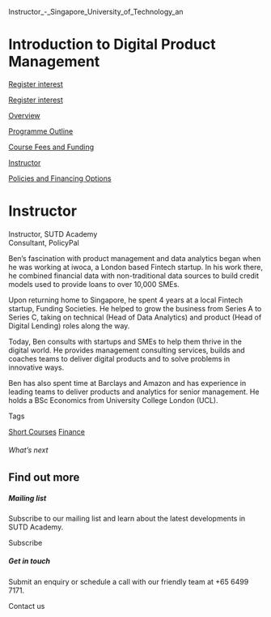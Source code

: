 Instructor_-_Singapore_University_of_Technology_an



Introduction to Digital Product Management
==========================================

[Register interest](/admissions/academy/short-courses/short-courses-register-your-interest/?coursename=introduction-to-digital-product-management)

[Register interest](/admissions/academy/short-courses/short-courses-register-your-interest/?coursename=introduction-to-digital-product-management)

[Overview](/course/introduction-to-digital-product-management/#tabs)

[Programme Outline](/course/introduction-to-digital-product-management/programme-outline/#tabs)

[Course Fees and Funding](/course/introduction-to-digital-product-management/course-fees-and-funding/#tabs)

[Instructor](/course/introduction-to-digital-product-management/instructor/#tabs)

[Policies and Financing Options](/course/introduction-to-digital-product-management/policies-and-financing-options/#tabs)

Instructor
==========



#### 

Instructor, SUTD Academy  
Consultant, PolicyPal

Ben’s fascination with product management and data analytics began when he was working at iwoca, a London based Fintech startup. In his work there, he combined financial data with non-traditional data sources to build credit models used to provide loans to over 10,000 SMEs.

Upon returning home to Singapore, he spent 4 years at a local Fintech startup, Funding Societies. He helped to grow the business from Series A to Series C, taking on technical (Head of Data Analytics) and product (Head of Digital Lending) roles along the way.

Today, Ben consults with startups and SMEs to help them thrive in the digital world. He provides management consulting services, builds and coaches teams to deliver digital products and to solve problems in innovative ways.

Ben has also spent time at Barclays and Amazon and has experience in leading teams to deliver products and analytics for senior management. He holds a BSc Economics from University College London (UCL).

Tags

[Short Courses](/admissions/academy/courses-and-modules/?academy-type-course=780)
[Finance](/admissions/academy/courses-and-modules/?discipline=785)

###### What’s next

Find out more
-------------

##### Mailing list

Subscribe to our mailing list and learn about the latest developments in SUTD Academy.

Subscribe

##### Get in touch

Submit an enquiry or schedule a call with our friendly team at +65 6499 7171.

Contact us

